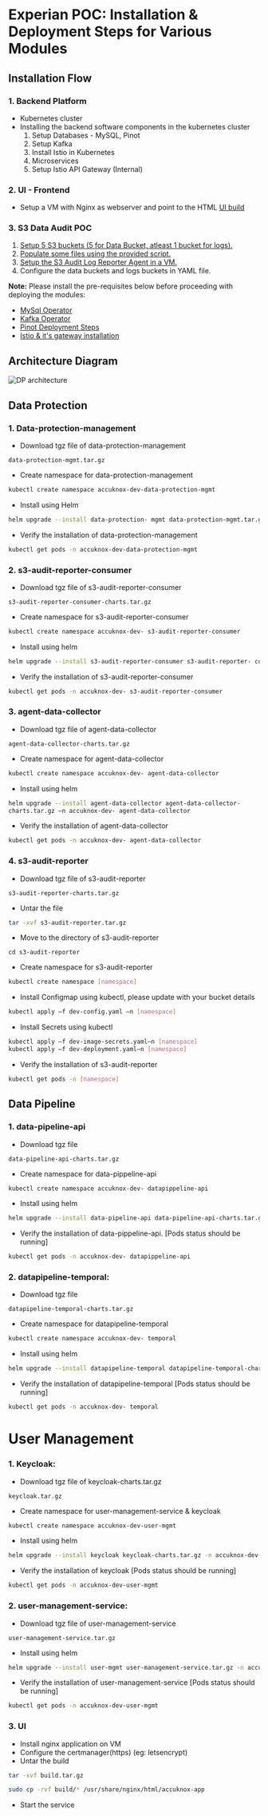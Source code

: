 # Experian POC: Installation & Deployment Steps for Various Modules

## Installation Flow
### 1. Backend Platform
 - Kubernetes cluster
 - Installing the backend software components in the kubernetes cluster
    1.  Setup Databases - MySQL, Pinot
    2. Setup Kafka
    3. Install Istio in Kubernetes
    4. Microservices
    5. Setup Istio API Gateway (Internal)

### 2. UI - Frontend
 - Setup a VM with Nginx as webserver and point to the HTML [UI build](https://help.accuknox.com/experian/experian-poc/#3_ui)

### 3. S3 Data Audit POC
 1. [Setup 5 S3 buckets (5 for Data Bucket, atleast 1 bucket for logs).](https://help.accuknox.com/experian/s3-access-audit/)
 2. [Populate some files using the provided script.](https://help.accuknox.com/experian/experian-poc-test-scenarios/)
 3. [Setup the S3 Audit Log Reporter Agent in a VM.](https://help.accuknox.com/experian/pre-requisites-s3-audit-reportor/)
 4. Configure the data buckets and logs buckets in YAML file.

**Note:** Please install the pre-requisites below before proceeding with deploying the modules:

 - [MySql Operator](https://help.accuknox.com/experian/mysql-operator-deployment/)
 - [Kafka Operator](https://help.accuknox.com/experian/kafka-operator-deployment/)
 - [Pinot Deployment Steps](https://help.accuknox.com/experian/pinot-deployment/)
 - [Istio & it's gateway installation](https://help.accuknox.com/experian/istio-depolyment/)

##  Architecture Diagram
![DP architecture](https://user-images.githubusercontent.com/88204255/141889558-f6b52e7e-4d2a-4797-973f-c594cb8ebdac.png)

## Data Protection
### 1. Data-protection-management

 - Download tgz file of data-protection-management
```
data-protection-mgmt.tar.gz
```

 - Create namespace for data-protection-management
```sh
kubectl create namespace accuknox-dev-data-protection-mgmt
```

 - Install using Helm
```sh
helm upgrade --install data-protection- mgmt data-protection-mgmt.tar.gz –n accuknox-dev-data-protection-mgmt
```

 - Verify the installation of data-protection-management
```sh
kubectl get pods -n accuknox-dev-data-protection-mgmt
```

### 2. s3-audit-reporter-consumer
 - Download tgz file of s3-audit-reporter-consumer
```
s3-audit-reporter-consumer-charts.tar.gz
```
 - Create namespace for s3-audit-reporter-consumer
```sh
kubectl create namespace accuknox-dev- s3-audit-reporter-consumer
```
 - Install using helm
```sh
helm upgrade --install s3-audit-reporter-consumer s3-audit-reporter- consumer-charts.tar.gz –n accuknox-dev- s3-audit-reporter-consumer
```
 - Verify the installation of s3-audit-reporter-consumer
```sh
kubectl get pods -n accuknox-dev- s3-audit-reporter-consumer
```

### 3. agent-data-collector
 - Download tgz file of agent-data-collector
```
agent-data-collector-charts.tar.gz
```
 - Create namespace for agent-data-collector
```sh
kubectl create namespace accuknox-dev- agent-data-collector
```
 - Install using helm
```sh
helm upgrade --install agent-data-collector agent-data-collector-
charts.tar.gz –n accuknox-dev- agent-data-collector
```
 - Verify the installation of agent-data-collector
```sh
kubectl get pods -n accuknox-dev- agent-data-collector
```

### 4. s3-audit-reporter
 - Download tgz file of s3-audit-reporter
```
s3-audit-reporter-charts.tar.gz
```
 - Untar the file
```sh
tar -xvf s3-audit-reporter.tar.gz
```
 - Move to the directory of s3-audit-reporter
```
cd s3-audit-reporter
```
 - Create namespace for s3-audit-reporter
```sh
kubectl create namespace [namespace]
```
 - Install Configmap using kubectl, please update with your bucket details
```sh
kubectl apply –f dev-config.yaml –n [namespace]
```
 - Install Secrets using kubectl
```sh
kubectl apply –f dev-image-secrets.yaml–n [namespace]
kubectl apply –f dev-deployment.yaml–n [namespace]
```
 - Verify the installation of s3-audit-reporter
```sh
kubectl get pods -n [namespace]
```

## Data Pipeline
### 1. data-pipeline-api
 - Download tgz file
```
data-pipeline-api-charts.tar.gz
```
 - Create namespace for data-pippeline-api
```sh
kubectl create namespace accuknox-dev- datapippeline-api
```
 - Install using helm
```sh
helm upgrade --install data-pipeline-api data-pipeline-api-charts.tar.gz –n accuknox-dev- datapippeline-api
```
 - Verify the installation of data-pippeline-api. [Pods status should be running] 
```sh
kubectl get pods -n accuknox-dev- datapippeline-api
```

### 2. datapipeline-temporal:
 - Download tgz file
```
datapipeline-temporal-charts.tar.gz
```
 - Create namespace for datapipeline-temporal
```sh
kubectl create namespace accuknox-dev- temporal
```
 - Install using helm
```sh
helm upgrade --install datapipeline-temporal datapipeline-temporal-charts.tar.gz –n accuknox-dev- temporal
```
 - Verify the installation of datapipeline-temporal [Pods status should be running] 
```sh
kubectl get pods -n accuknox-dev- temporal
```

# User Management
### 1. Keycloak:
 - Download tgz file of keycloak-charts.tar.gz
```
keycloak.tar.gz
```
 - Create namespace for user-management-service & keycloak
```sh
kubectl create namespace accuknox-dev-user-mgmt
```
 - Install using helm
```sh
helm upgrade --install keycloak keycloak-charts.tar.gz -n accuknox-dev- user-mgmt
```
 - Verify the installation of keycloak [Pods status should be running]
```sh
kubectl get pods -n accuknox-dev-user-mgmt
```

### 2. user-management-service:
 - Download tgz file of user-management-service
```
user-management-service.tar.gz
```
 - Install using helm
```sh
helm upgrade --install user-mgmt user-management-service.tar.gz -n accuknox-dev-user-mgmt
```
 - Verify the installation of user-management-service [Pods status should be running]
```sh
kubectl get pods -n accuknox-dev-user-mgmt
```

### 3. UI
 - Install nginx application on VM
 - Configure the certmanager(https) (eg: letsencrypt)
 - Untar the build
```sh
tar -xvf build.tar.gz
```
```sh
sudo cp -rvf build/* /usr/share/nginx/html/accuknox-app
```
 - Start the service
